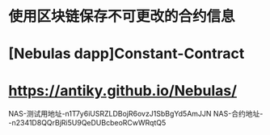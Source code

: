 # 使用区块链保存不可更改的合约信息
# [Nebulas dapp]Constant-Contract
# https://antiky.github.io/Nebulas/
NAS-测试用地址-n1T7y6iUSRZLDBojR6ovzJ1SbBgYd5AmJJN
NAS-合约地址--n2341D8QQrBjRi5U9QeDUBcbeoRCwWRqtQ5